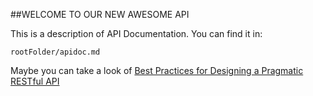 ##WELCOME TO OUR NEW AWESOME API

This is a description of API Documentation.
You can find it in:
```
rootFolder/apidoc.md
```

Maybe you can take a look of [Best Practices for Designing a Pragmatic RESTful API](http://www.vinaysahni.com/best-practices-for-a-pragmatic-restful-api)
